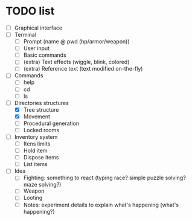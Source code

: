 # TODO list

- [ ] Graphical interface
- [ ] Terminal
  - [ ] Prompt (name @ pwd (hp/armor/weapon))
  - [ ] User input
  - [ ] Basic commands
  - [ ] (extra) Text effects (wiggle, blink, colored)
  - [ ] (extra) Reference text (text modified on-the-fly)
- [ ] Commands
  - [ ] help
  - [ ] cd
  - [ ] ls
- [ ] Directories structures
  - [x] Tree structure
  - [x] Movement
  - [ ] Procedural generation
  - [ ] Locked rooms
- [ ] Inventory system
  - [ ] Itens limits
  - [ ] Hold item
  - [ ] Dispose items
  - [ ] List items

- [ ] Idea
  - [ ] Fighting: something to react (typing race? simple puzzle solving? maze
        solving?)
  - [ ] Weapon
  - [ ] Looting
  - [ ] Notes: experiment details to explain what's happening (what's
      happening?)
